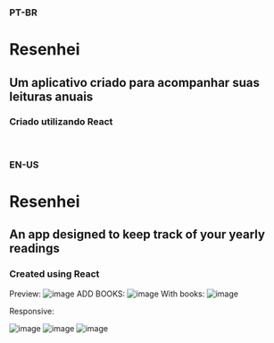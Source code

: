 
<h3>PT-BR</h3>
<h1>Resenhei</h1>
<h2>Um aplicativo criado para acompanhar suas leituras anuais</h2>
<h3>Criado utilizando React</h3>
<br>

<h3>EN-US</h3>
<h1>Resenhei</h1>
<h2>An app designed to keep track of your yearly readings</h2>
<h3>Created using React</h3>

Preview:
![image](https://user-images.githubusercontent.com/82097583/220138511-b3009701-85be-4c02-9439-48dc76cdd794.png)
ADD BOOKS:
![image](https://user-images.githubusercontent.com/82097583/220138583-5f2db233-4a70-4675-a1d2-91775d076560.png)
With books:
![image](https://user-images.githubusercontent.com/82097583/220138888-39d77106-191b-44e8-a3a0-5db308e3bab2.png)

Responsive:

![image](https://user-images.githubusercontent.com/82097583/220139453-e65ff54b-87f5-4fff-aa56-f35e1d23d612.png)
![image](https://user-images.githubusercontent.com/82097583/220139491-4ea79401-42db-4dfe-93b4-2ab394b08ee1.png)
![image](https://user-images.githubusercontent.com/82097583/220139671-26e5bc3e-d168-4bf4-b421-4e76cc21c050.png)


